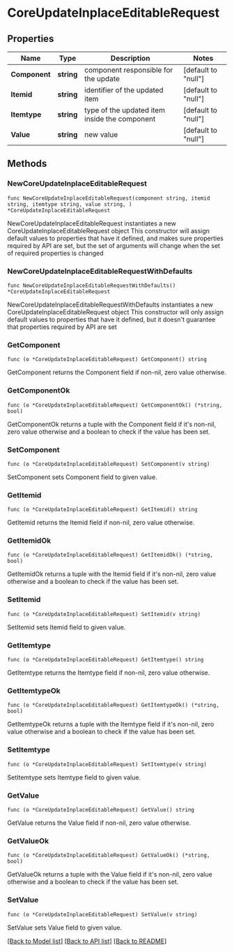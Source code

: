 # CoreUpdateInplaceEditableRequest

## Properties

Name | Type | Description | Notes
------------ | ------------- | ------------- | -------------
**Component** | **string** | component responsible for the update | [default to "null"]
**Itemid** | **string** | identifier of the updated item | [default to "null"]
**Itemtype** | **string** | type of the updated item inside the component | [default to "null"]
**Value** | **string** | new value | [default to "null"]

## Methods

### NewCoreUpdateInplaceEditableRequest

`func NewCoreUpdateInplaceEditableRequest(component string, itemid string, itemtype string, value string, ) *CoreUpdateInplaceEditableRequest`

NewCoreUpdateInplaceEditableRequest instantiates a new CoreUpdateInplaceEditableRequest object
This constructor will assign default values to properties that have it defined,
and makes sure properties required by API are set, but the set of arguments
will change when the set of required properties is changed

### NewCoreUpdateInplaceEditableRequestWithDefaults

`func NewCoreUpdateInplaceEditableRequestWithDefaults() *CoreUpdateInplaceEditableRequest`

NewCoreUpdateInplaceEditableRequestWithDefaults instantiates a new CoreUpdateInplaceEditableRequest object
This constructor will only assign default values to properties that have it defined,
but it doesn't guarantee that properties required by API are set

### GetComponent

`func (o *CoreUpdateInplaceEditableRequest) GetComponent() string`

GetComponent returns the Component field if non-nil, zero value otherwise.

### GetComponentOk

`func (o *CoreUpdateInplaceEditableRequest) GetComponentOk() (*string, bool)`

GetComponentOk returns a tuple with the Component field if it's non-nil, zero value otherwise
and a boolean to check if the value has been set.

### SetComponent

`func (o *CoreUpdateInplaceEditableRequest) SetComponent(v string)`

SetComponent sets Component field to given value.


### GetItemid

`func (o *CoreUpdateInplaceEditableRequest) GetItemid() string`

GetItemid returns the Itemid field if non-nil, zero value otherwise.

### GetItemidOk

`func (o *CoreUpdateInplaceEditableRequest) GetItemidOk() (*string, bool)`

GetItemidOk returns a tuple with the Itemid field if it's non-nil, zero value otherwise
and a boolean to check if the value has been set.

### SetItemid

`func (o *CoreUpdateInplaceEditableRequest) SetItemid(v string)`

SetItemid sets Itemid field to given value.


### GetItemtype

`func (o *CoreUpdateInplaceEditableRequest) GetItemtype() string`

GetItemtype returns the Itemtype field if non-nil, zero value otherwise.

### GetItemtypeOk

`func (o *CoreUpdateInplaceEditableRequest) GetItemtypeOk() (*string, bool)`

GetItemtypeOk returns a tuple with the Itemtype field if it's non-nil, zero value otherwise
and a boolean to check if the value has been set.

### SetItemtype

`func (o *CoreUpdateInplaceEditableRequest) SetItemtype(v string)`

SetItemtype sets Itemtype field to given value.


### GetValue

`func (o *CoreUpdateInplaceEditableRequest) GetValue() string`

GetValue returns the Value field if non-nil, zero value otherwise.

### GetValueOk

`func (o *CoreUpdateInplaceEditableRequest) GetValueOk() (*string, bool)`

GetValueOk returns a tuple with the Value field if it's non-nil, zero value otherwise
and a boolean to check if the value has been set.

### SetValue

`func (o *CoreUpdateInplaceEditableRequest) SetValue(v string)`

SetValue sets Value field to given value.



[[Back to Model list]](../README.md#documentation-for-models) [[Back to API list]](../README.md#documentation-for-api-endpoints) [[Back to README]](../README.md)


